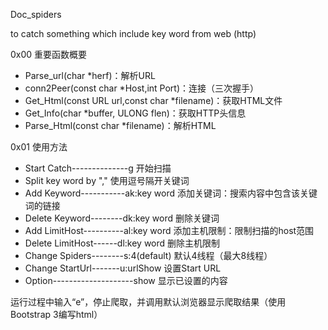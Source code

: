 Doc_spiders

to catch something which include key word from web (http)

0x00 重要函数概要

- Parse_url(char *herf)：解析URL
- conn2Peer(const char *Host,int Port)：连接（三次握手）
- Get_Html(const URL url,const char *filename)：获取HTML文件
- Get_Info(char *buffer, ULONG flen)：获取HTTP头信息
- Parse_Html(const char *filename)：解析HTML

0x01 使用方法

- Start Catch--------------g                        开始扫描
- Split key word by ","                           使用逗号隔开关键词
- Add Keyword-----------ak:key word    添加关键词：搜索内容中包含该关键词的链接
- Delete Keyword--------dk:key word    删除关键词
- Add LimitHost----------al:key word     添加主机限制：限制扫描的host范围  
- Delete LimitHost------dl:key word     删除主机限制
- Change Spiders--------s:4(default)     默认4线程（最大8线程）
- Change StartUrl-------u:urlShow       设置Start URL
- Option--------------------show                显示已设置的内容

运行过程中输入“e”，停止爬取，并调用默认浏览器显示爬取结果（使用Bootstrap 3编写html）
